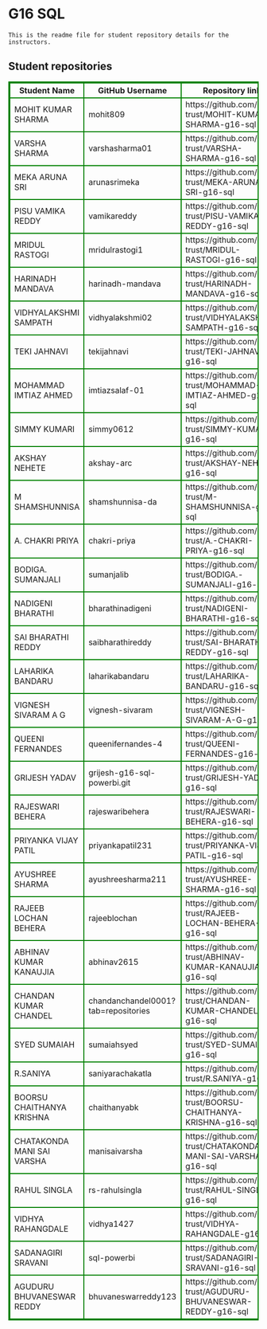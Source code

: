 # G16 SQL
    This is the readme file for student repository details for the instructors.
## Student repositories 
<table style="border : 2px solid green; width:100%;">
<tr >
<th style="border : 2px solid green;">Student Name</th>
<th style="border : 2px solid green;">GitHub Username</th>
<th style="border : 2px solid green;">Repository link</th>
</tr>
<tr style="border : 2px solid green;">
<td style="border : 2px solid green;">MOHIT KUMAR SHARMA</td> 

<td style="border : 2px solid green;">mohit809</td> 

<td style="border : 2px solid green;">https://github.com/sure-trust/MOHIT-KUMAR-SHARMA-g16-sql</td> 
</tr>

<tr style="border : 2px solid green;">
<td style="border : 2px solid green;">VARSHA SHARMA</td> 

<td style="border : 2px solid green;">varshasharma01</td> 

<td style="border : 2px solid green;">https://github.com/sure-trust/VARSHA-SHARMA-g16-sql</td> 
</tr>

<tr style="border : 2px solid green;">
<td style="border : 2px solid green;">MEKA ARUNA SRI</td> 

<td style="border : 2px solid green;">arunasrimeka</td> 

<td style="border : 2px solid green;">https://github.com/sure-trust/MEKA-ARUNA-SRI-g16-sql</td> 
</tr>

<tr style="border : 2px solid green;">
<td style="border : 2px solid green;">PISU VAMIKA REDDY</td> 

<td style="border : 2px solid green;">vamikareddy</td> 

<td style="border : 2px solid green;">https://github.com/sure-trust/PISU-VAMIKA-REDDY-g16-sql</td> 
</tr>

<tr style="border : 2px solid green;">
<td style="border : 2px solid green;">MRIDUL RASTOGI</td> 

<td style="border : 2px solid green;">mridulrastogi1</td> 

<td style="border : 2px solid green;">https://github.com/sure-trust/MRIDUL-RASTOGI-g16-sql</td> 
</tr>

<tr style="border : 2px solid green;">
<td style="border : 2px solid green;">HARINADH MANDAVA</td> 

<td style="border : 2px solid green;">harinadh-mandava</td> 

<td style="border : 2px solid green;">https://github.com/sure-trust/HARINADH-MANDAVA-g16-sql</td> 
</tr>

<tr style="border : 2px solid green;">
<td style="border : 2px solid green;">VIDHYALAKSHMI SAMPATH</td> 

<td style="border : 2px solid green;">vidhyalakshmi02</td> 

<td style="border : 2px solid green;">https://github.com/sure-trust/VIDHYALAKSHMI-SAMPATH-g16-sql</td> 
</tr>

<tr style="border : 2px solid green;">
<td style="border : 2px solid green;">TEKI JAHNAVI</td> 

<td style="border : 2px solid green;">tekijahnavi</td> 

<td style="border : 2px solid green;">https://github.com/sure-trust/TEKI-JAHNAVI-g16-sql</td> 
</tr>

<tr style="border : 2px solid green;">
<td style="border : 2px solid green;">MOHAMMAD IMTIAZ AHMED</td> 

<td style="border : 2px solid green;">imtiazsalaf-01</td> 

<td style="border : 2px solid green;">https://github.com/sure-trust/MOHAMMAD-IMTIAZ-AHMED-g16-sql</td> 
</tr>

<tr style="border : 2px solid green;">
<td style="border : 2px solid green;">SIMMY KUMARI</td> 

<td style="border : 2px solid green;">simmy0612</td> 

<td style="border : 2px solid green;">https://github.com/sure-trust/SIMMY-KUMARI-g16-sql</td> 
</tr>

<tr style="border : 2px solid green;">
<td style="border : 2px solid green;">AKSHAY NEHETE</td> 

<td style="border : 2px solid green;">akshay-arc</td> 

<td style="border : 2px solid green;">https://github.com/sure-trust/AKSHAY-NEHETE-g16-sql</td> 
</tr>

<tr style="border : 2px solid green;">
<td style="border : 2px solid green;">M SHAMSHUNNISA</td> 

<td style="border : 2px solid green;">shamshunnisa-da</td> 

<td style="border : 2px solid green;">https://github.com/sure-trust/M-SHAMSHUNNISA-g16-sql</td> 
</tr>

<tr style="border : 2px solid green;">
<td style="border : 2px solid green;">A. CHAKRI PRIYA</td> 

<td style="border : 2px solid green;">chakri-priya</td> 

<td style="border : 2px solid green;">https://github.com/sure-trust/A.-CHAKRI-PRIYA-g16-sql</td> 
</tr>

<tr style="border : 2px solid green;">
<td style="border : 2px solid green;">BODIGA. SUMANJALI</td> 

<td style="border : 2px solid green;">sumanjalib</td> 

<td style="border : 2px solid green;">https://github.com/sure-trust/BODIGA.-SUMANJALI-g16-sql</td> 
</tr>

<tr style="border : 2px solid green;">
<td style="border : 2px solid green;">NADIGENI BHARATHI</td> 

<td style="border : 2px solid green;">bharathinadigeni</td> 

<td style="border : 2px solid green;">https://github.com/sure-trust/NADIGENI-BHARATHI-g16-sql</td> 
</tr>

<tr style="border : 2px solid green;">
<td style="border : 2px solid green;">SAI BHARATHI REDDY</td> 

<td style="border : 2px solid green;">saibharathireddy</td> 

<td style="border : 2px solid green;">https://github.com/sure-trust/SAI-BHARATHI-REDDY-g16-sql</td> 
</tr>

<tr style="border : 2px solid green;">
<td style="border : 2px solid green;">LAHARIKA BANDARU</td> 

<td style="border : 2px solid green;">laharikabandaru</td> 

<td style="border : 2px solid green;">https://github.com/sure-trust/LAHARIKA-BANDARU-g16-sql</td> 
</tr>

<tr style="border : 2px solid green;">
<td style="border : 2px solid green;">VIGNESH SIVARAM A G</td> 

<td style="border : 2px solid green;">vignesh-sivaram</td> 

<td style="border : 2px solid green;">https://github.com/sure-trust/VIGNESH-SIVARAM-A-G-g16-sql</td> 
</tr>

<tr style="border : 2px solid green;">
<td style="border : 2px solid green;">QUEENI FERNANDES</td> 

<td style="border : 2px solid green;">queenifernandes-4</td> 

<td style="border : 2px solid green;">https://github.com/sure-trust/QUEENI-FERNANDES-g16-sql</td> 
</tr>

<tr style="border : 2px solid green;">
<td style="border : 2px solid green;">GRIJESH YADAV</td> 

<td style="border : 2px solid green;">grijesh-g16-sql-powerbi.git</td> 

<td style="border : 2px solid green;">https://github.com/sure-trust/GRIJESH-YADAV-g16-sql</td> 
</tr>

<tr style="border : 2px solid green;">
<td style="border : 2px solid green;">RAJESWARI BEHERA</td> 

<td style="border : 2px solid green;">rajeswaribehera</td> 

<td style="border : 2px solid green;">https://github.com/sure-trust/RAJESWARI-BEHERA-g16-sql</td> 
</tr>

<tr style="border : 2px solid green;">
<td style="border : 2px solid green;">PRIYANKA VIJAY PATIL</td> 

<td style="border : 2px solid green;">priyankapatil231</td> 

<td style="border : 2px solid green;">https://github.com/sure-trust/PRIYANKA-VIJAY-PATIL-g16-sql</td> 
</tr>

<tr style="border : 2px solid green;">
<td style="border : 2px solid green;">AYUSHREE SHARMA</td> 

<td style="border : 2px solid green;">ayushreesharma211</td> 

<td style="border : 2px solid green;">https://github.com/sure-trust/AYUSHREE-SHARMA-g16-sql</td> 
</tr>

<tr style="border : 2px solid green;">
<td style="border : 2px solid green;">RAJEEB LOCHAN BEHERA</td> 

<td style="border : 2px solid green;">rajeeblochan</td> 

<td style="border : 2px solid green;">https://github.com/sure-trust/RAJEEB-LOCHAN-BEHERA-g16-sql</td> 
</tr>

<tr style="border : 2px solid green;">
<td style="border : 2px solid green;">ABHINAV KUMAR KANAUJIA</td> 

<td style="border : 2px solid green;">abhinav2615</td> 

<td style="border : 2px solid green;">https://github.com/sure-trust/ABHINAV-KUMAR-KANAUJIA-g16-sql</td> 
</tr>

<tr style="border : 2px solid green;">
<td style="border : 2px solid green;">CHANDAN KUMAR CHANDEL</td> 

<td style="border : 2px solid green;">chandanchandel0001?tab=repositories</td> 

<td style="border : 2px solid green;">https://github.com/sure-trust/CHANDAN-KUMAR-CHANDEL-g16-sql</td> 
</tr>

<tr style="border : 2px solid green;">
<td style="border : 2px solid green;">SYED SUMAIAH</td> 

<td style="border : 2px solid green;">sumaiahsyed</td> 

<td style="border : 2px solid green;">https://github.com/sure-trust/SYED-SUMAIAH-g16-sql</td> 
</tr>

<tr style="border : 2px solid green;">
<td style="border : 2px solid green;">R.SANIYA</td> 

<td style="border : 2px solid green;">saniyarachakatla</td> 

<td style="border : 2px solid green;">https://github.com/sure-trust/R.SANIYA-g16-sql</td> 
</tr>

<tr style="border : 2px solid green;">
<td style="border : 2px solid green;">BOORSU CHAITHANYA KRISHNA</td> 

<td style="border : 2px solid green;">chaithanyabk</td> 

<td style="border : 2px solid green;">https://github.com/sure-trust/BOORSU-CHAITHANYA-KRISHNA-g16-sql</td> 
</tr>

<tr style="border : 2px solid green;">
<td style="border : 2px solid green;">CHATAKONDA MANI SAI VARSHA</td> 

<td style="border : 2px solid green;">manisaivarsha</td> 

<td style="border : 2px solid green;">https://github.com/sure-trust/CHATAKONDA-MANI-SAI-VARSHA-g16-sql</td> 
</tr>

<tr style="border : 2px solid green;">
<td style="border : 2px solid green;">RAHUL SINGLA</td> 

<td style="border : 2px solid green;">rs-rahulsingla</td> 

<td style="border : 2px solid green;">https://github.com/sure-trust/RAHUL-SINGLA-g16-sql</td> 
</tr>

<tr style="border : 2px solid green;">
<td style="border : 2px solid green;">VIDHYA RAHANGDALE</td> 

<td style="border : 2px solid green;">vidhya1427</td> 

<td style="border : 2px solid green;">https://github.com/sure-trust/VIDHYA-RAHANGDALE-g16-sql</td> 
</tr>

<tr style="border : 2px solid green;">
<td style="border : 2px solid green;">SADANAGIRI SRAVANI</td> 

<td style="border : 2px solid green;">sql-powerbi</td> 

<td style="border : 2px solid green;">https://github.com/sure-trust/SADANAGIRI-SRAVANI-g16-sql</td> 
</tr>

<tr style="border : 2px solid green;">
<td style="border : 2px solid green;">AGUDURU BHUVANESWAR REDDY</td> 

<td style="border : 2px solid green;">bhuvaneswarreddy123</td> 

<td style="border : 2px solid green;">https://github.com/sure-trust/AGUDURU-BHUVANESWAR-REDDY-g16-sql</td> 
</tr>
